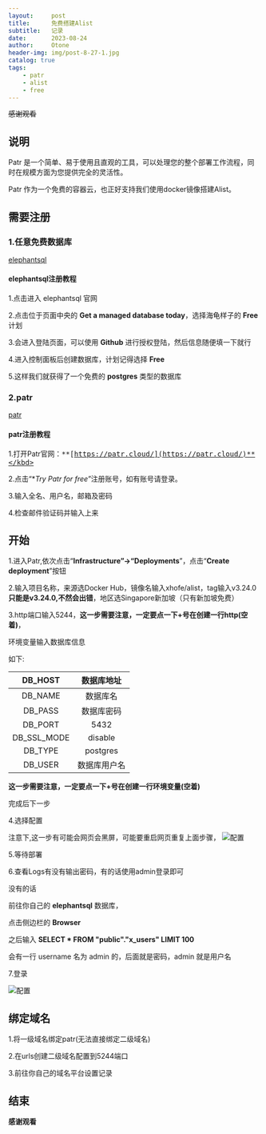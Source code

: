 ```yaml
---
layout:     post
title:      免费搭建Alist
subtitle:   记录
date:       2023-08-24
author:     Otone
header-img: img/post-8-27-1.jpg
catalog: true
tags:
    - patr
    - alist
    - free
---
```


<del>感谢观看 </del>

## 说明

Patr 是一个简单、易于使用且直观的工具，可以处理您的整个部署工作流程，同时在规模方面为您提供完全的灵活性。

Patr 作为一个免费的容器云，也正好支持我们使用docker镜像搭建Alist。

## 需要注册

### 1.任意免费数据库

 [elephantsql](https://www.elephantsql.com/)

#### elephantsql注册教程

1.点击进入 elephantsql 官网

2.点击位于页面中央的 **Get a managed database today**，选择海龟样子的 **Free** 计划

3.会进入登陆页面，可以使用 **Github** 进行授权登陆，然后信息随便填一下就行

4.进入控制面板后创建数据库，计划记得选择 **Free**

5.这样我们就获得了一个免费的 **postgres** 类型的数据库

### 2.patr

 [patr](https://patr.cloud/)

#### patr注册教程

1.打开Patr官网：<kbd>**[https://patr.cloud/](https://patr.cloud/)**</kbd>

2.点击“**Try Patr for free*”注册账号，如有账号请登录。

3.输入全名、用户名，邮箱及密码

4.检查邮件验证码并输入上来

## 开始

1.进入Patr,依次点击“**Infrastructure”→“Deployments**”，点击“**Create deployment**”按钮

2.输入项目名称，来源选Docker Hub，镜像名输入xhofe/alist，tag输入v3.24.0 **只能是v3.24.0,不然会出错**，地区选Singapore新加坡（只有新加坡免费）

3.http端口输入5244，**这一步需要注意，一定要点一下+号在创建一行http(空着)**，

环境变量输入数据库信息

如下:

|DB_HOST	|数据库地址|
|:-:|:-:|
|DB_NAME	|数据库名|
|DB_PASS	|数据库密码|
|DB_PORT	|5432|
|DB_SSL_MODE	|disable|
|DB_TYPE	|postgres|
|DB_USER	|数据库用户名|

**这一步需要注意，一定要点一下+号在创建一行环境变量(空着)**

完成后下一步

4.选择配置

注意下,这一步有可能会网页会黑屏，可能要重启网页重复上面步骤，
![配置](https://blog.twtc.eu.org/img/113123.png)

5.等待部署

6.查看Logs有没有输出密码，有的话使用admin登录即可

没有的话

前往你自己的 **elephantsql** 数据库，

点击侧边栏的 **Browser**

之后输入 **SELECT * FROM "public"."x_users" LIMIT 100**

会有一行 username 名为 admin 的，后面就是密码，admin 就是用户名

7.登录

![配置](https://blog.twtc.eu.org/img/11531.png)

## 绑定域名

1.将一级域名绑定patr(无法直接绑定二级域名)

2.在urls创建二级域名配置到5244端口

3.前往你自己的域名平台设置记录

## 结束

<kbd>**感谢观看**</kbd>







